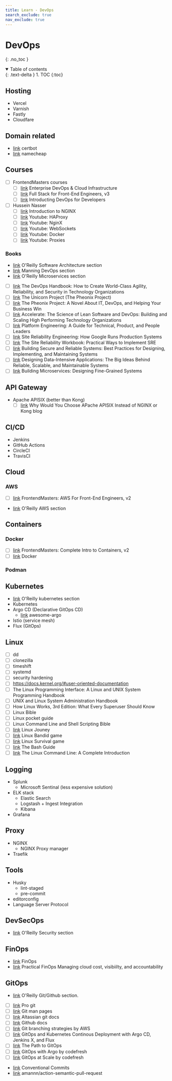 ```yaml
---
title: Learn - DevOps
search_exclude: true
nav_exclude: true
---
```


<!-- prettier-ignore-start -->
# DevOps
{: .no_toc }

<details open markdown="block">
  <summary>
    Table of contents
  </summary>
  {: .text-delta }
1. TOC
{:toc}
</details>

<!-- prettier-ignore-end -->

## Hosting

-   Vercel
-   Varnish
-   Fastly
-   Cloudfare

## Domain related

-   [link](https://certbot.eff.org/) certbot
-   [link](https://www.namecheap.com/) namecheap

## Courses

-   [ ] FrontendMasters courses
    -   [ ] [link](https://frontendmasters.com/courses/enterprise-devops/) Enterprise DevOps & Cloud Infrastructure
    -   [ ] [link](https://frontendmasters.com/courses/fullstack-v3/) Full Stack for Front-End Engineers, v3
    -   [ ] [link](https://frontendmasters.com/courses/devops/) Introducting DevOps for Developers
-   [ ] Hussein Nasser
    -   [ ] [link](https://nginx.husseinnasser.com/) Introduction to NGINX
    -   [ ] [link](https://www.youtube.com/playlist?list=PLQnljOFTspQUhgfvpgfxc-uFlWElKIBr-) Youtube: HAProxy
    -   [ ] [link](https://www.youtube.com/playlist?list=PLQnljOFTspQX8hkaqYiei8O2mqRIfxBm-) Youtube: NginX
    -   [ ] [link](https://www.youtube.com/playlist?list=PLQnljOFTspQUGjfGdg8UvL3D_K9ACL6Qh) Youtube: WebSockets
    -   [ ] [link](https://www.youtube.com/playlist?list=PLQnljOFTspQWsD-rakNw1C20c1JI8UR1r) Youtube: Docker
    -   [ ] [link](https://www.youtube.com/playlist?list=PLQnljOFTspQVMeBmWI2AhxULWEeo7AaMC) Youtube: Proxies

### Books

-   [link](https://www.amazon.com/stores/page/88F4D04E-FAAF-4837-8B33-4D9C6D278849?ingress=0) O'Reilly Software Architecture section
-   [link](https://www.manning.com/catalog/devops) Manning DevOps section
-   [link](https://www.amazon.com/stores/page/2F683412-34E1-444B-8B94-D0B455A8969B?ingress=0) O'Reilly Microservices section
-   [ ] [link](https://www.amazon.com/DevOps-Handbook-World-Class-Reliability-Organizations-dp-1950508404/dp/1950508404) The DevOps Handbook: How to Create World-Class Agility, Reliability, and Security in Technology Organizations
-   [ ] [link](https://www.amazon.com/dp/1942788762) The Unicorn Project (The Pheonix Project)
-   [ ] [link](https://www.amazon.com/Phoenix-Project-bestselling-author-Unicorn/dp/1950508943) The Pheonix Project: A Novel About IT, DevOps, and Helping Your Business Win
-   [ ] [link](https://www.amazon.com/Accelerate-Software-Performing-Technology-Organizations/dp/1942788339) Accelerate: The Science of Lean Software and DevOps: Building and Scaling High Performing Technology Organizations
-   [ ] [link](https://www.amazon.com/dp/1098153642) Platform Engineering: A Guide for Technical, Product, and People Leaders
-   [ ] [link](https://www.amazon.com/Site-Reliability-Engineering-Production-Systems/dp/149192912X) Site Reliability Engineering: How Google Runs Production Systems
-   [ ] [link](https://www.amazon.com/Site-Reliability-Workbook-Practical-Implement/dp/1492029505) The Site Reliability Workbook: Practical Ways to Implement SRE
-   [ ] [link](https://www.amazon.com/dp/1492083127) Building Secure and Reliable Systems: Best Practices for Designing, Implementing, and Maintaining Systems
-   [ ] [link](https://www.amazon.com/dp/1449373321) Designing Data-Intensive Applications: The Big Ideas Behind Reliable, Scalable, and Maintainable Systems
-   [ ] [link](https://www.amazon.com/dp/1492034029) Building Microservices: Designing Fine-Grained Systems

## API Gateway

-   Apache APISIX (better than Kong)
    -   [ ] [link](https://api7.ai/blog/why-choose-apisix-instead-of-nginx-or-kong) Why Would You Choose APache APISIX Instead of NGINX or Kong blog

## CI/CD

-   Jenkins
-   GitHub Actions
-   CircleCI
-   TravisCI

## Cloud

### AWS

-   [ ] [link](https://frontendmasters.com/courses/aws-v2/) FrontendMasters: AWS For Front-End Engineers, v2
-   [link](https://www.amazon.com/stores/page/2E260429-9218-4046-A93E-B27938A6ADE5?ingress=0) O'Reilly AWS section

## Containers

### Docker

-   [ ] [link](https://frontendmasters.com/courses/complete-intro-containers-v2/) FrontendMasters: Complete Intro to Containers, v2
-   [ ] [link](https://www.docker.com/) Docker

### Podman

## Kubernetes

-   [link](https://www.amazon.com/stores/page/820B313E-391F-4457-AEB9-11A7E03454F3?ingress=0) O'Reilly kubernetes section
-   Kubernetes
-   Argo CD (Declarative GitOps CD)
    -   [link](https://github.com/akuity/awesome-argo) awesome-argo
-   Istio (service mesh)
-   Flux (GitOps)

## Linux

-   [ ] dd
-   [ ] clonezilla
-   [ ] timeshift
-   [ ] systemd
-   [ ] security hardening
-   [ ] https://docs.kernel.org/#user-oriented-documentation
-   [ ] The Linux Programming Interface: A Linux and UNIX System Programming Handbook
-   [ ] UNIX and Linux System Administration Handbook
-   [ ] How Linux Works, 3rd Edition: What Every Superuser Should Know
-   [ ] Linux Bible
-   [ ] Linux pocket guide
-   [ ] Linux Command Line and Shell Scripting Bible
-   [ ] [link](https://linuxjourney.com/) Linux Jouney
-   [ ] [link](https://overthewire.org/wargames/bandit/bandit0.html) Linux Bandid game
-   [ ] [link](ttps://linuxsurvival.com/) Linux Survival game
-   [ ] [link](https://guide.bash.academy/) The Bash Guide
-   [ ] [link](https://www.amazon.com/Linux-Command-Line-Complete-Introduction/dp/15932738940) The Linux Command Line: A Complete Introduction

## Logging

-   Splunk
    -   Microsoft Sentinal (less expensive solution)
-   ELK stack
    -   Elastic Search
    -   Logstash + Ingest Integration
    -   Kibana
-   Grafana

## Proxy

-   NGINX
    -   NGINX Proxy manager
-   Traefik

## Tools

-   Husky
    -   lint-staged
    -   pre-commit
-   editorconfig
-   Language Server Protocol

## DevSecOps

-   [link](https://www.amazon.com/stores/page/6AA020D9-FD83-4417-B0A2-609AFFEF4EEA?ingress=0) O'Reilly Security section

## FinOps

-   [link](https://www.finops.org/introduction/what-is-finops/) FinOps
-   [link](https://www.manning.com/books/practical-finops) Practical FinOps Managing cloud cost, visibiilty, and accountability

## GitOps

-   [link](https://www.amazon.com/stores/page/A3D40761-8183-4C13-B1CA-90DA7F1BC57F?ingress=0) O'Reilly Git/Github section.
-   [ ] [link](https://git-scm.com/book/en/v2) Pro git
-   [ ] [link](https://git-scm.com/doc) Git man pages
-   [ ] [link](https://www.atlassian.com/git/tutorials) Altassian git docs
-   [ ] [link](https://docs.github.com/en) Github docs
-   [ ] [link](https://docs.aws.amazon.com/prescriptive-guidance/latest/choosing-git-branch-approach/git-branching-strategies.html) Git branching strategies by AWS
-   [ ] [link](https://www.manning.com/books/gitops-and-kubernetes) GitOps and Kubernetes Continous Deployment with Argo CD, Jenkins X, and Flux
-   [ ] [link](https://developers.redhat.com/e-books/path-gitops) The Path to GitOps
-   [ ] [link](https://learning.codefresh.io/) GitOps with Argo by codefresh
-   [ ] [link](https://learning.codefresh.io/course/gitops-scale) GitOps at Scale by codefresh
-   [link](https://www.conventionalcommits.org/en/v1.0.0/) Conventional Commits
-   [link](https://github.com/amannn/action-semantic-pull-request) amannn/action-semantic-pull-request
